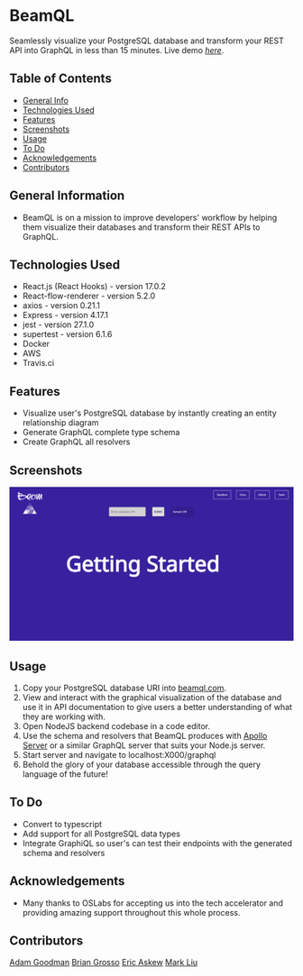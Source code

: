 # BeamQL
Seamlessly visualize your PostgreSQL database and transform your REST API into GraphQL in less than 15 minutes.
Live demo [_here_](https://www.beamql.com). 

## Table of Contents
* [General Info](#general-information)
* [Technologies Used](#technologies-used)
* [Features](#features)
* [Screenshots](#screenshots)
* [Usage](#usage)
* [To Do](#to-do)
* [Acknowledgements](#acknowledgements)
* [Contributors](#contact)



## General Information
- BeamQL is on a mission to improve developers' workflow by helping them visualize their databases and transform their REST APIs to GraphQL.



## Technologies Used
- React.js (React Hooks) - version 17.0.2
- React-flow-renderer - version 5.2.0
- axios - version 0.21.1
- Express - version 4.17.1
- jest - version 27.1.0
- supertest - version 6.1.6
- Docker
- AWS
- Travis.ci



## Features
- Visualize user's PostgreSQL database by instantly creating an entity relationship diagram
- Generate GraphQL complete type schema
- Create GraphQL all resolvers


## Screenshots
![Example screenshot](./assets/getstarted.gif)
<!-- If you have screenshots you'd like to share, include them here. -->



## Usage
1. Copy your PostgreSQL database URI into [beamql.com](www.beamql.com).
2. View and interact with the graphical visualization of the database and use it in API documentation to give users a better understanding of what they are working with.
3. Open NodeJS backend codebase in a code editor.
4. Use the schema and resolvers that BeamQL produces with [Apollo Server](https://www.npmjs.com/package/apollo-server-express) or a similar GraphQL server that suits your Node.js server.
5. Start server and navigate to localhost:X000/graphql
6. Behold the glory of your database accessible through the query language of the future!


## To Do
- Convert to typescript
- Add support for all PostgreSQL data types
- Integrate GraphiQL so user's can test their endpoints with the generated schema and resolvers


## Acknowledgements
- Many thanks to OSLabs for accepting us into the tech accelerator and providing amazing support throughout this whole process.

## Contributors
[Adam Goodman](https://www.linkedin.com/in/adam-goodman1/)
[Brian Grosso](https://www.linkedin.com/in/newarkbg/)
[Eric Askew](https://www.linkedin.com/in/eric-askew-8a91714a/)
[Mark Liu](https://www.linkedin.com/in/markyliu1/)

